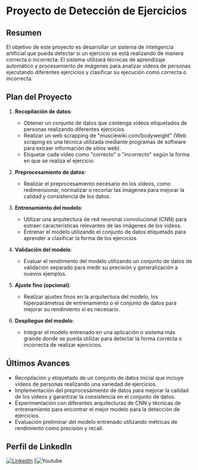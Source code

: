 # Proyecto de Detección de Ejercicios

## Resumen

El objetivo de este proyecto es desarrollar un sistema de inteligencia artificial que pueda detectar si un ejercicio se está realizando de manera correcta o incorrecta. El sistema utilizará técnicas de aprendizaje automático y procesamiento de imágenes para analizar vídeos de personas ejecutando diferentes ejercicios y clasificar su ejecución como correcta o incorrecta.

## Plan del Proyecto

1. **Recopilación de datos**:
   - Obtener un conjunto de datos que contenga vídeos etiquetados de personas realizando diferentes ejercicios.
   - Realizar un web scrapping de "musclewiki.com/bodyweight" (Web scraping es una técnica utilizada mediante programas de software para extraer información de sitios web). ​
   - Etiquetar cada vídeo como "correcto" o "incorrecto" según la forma en que se realiza el ejercicio.

3. **Preprocesamiento de datos**:
   - Realizar el preprocesamiento necesario en los vídeos, como redimensionar, normalizar o recortar las imágenes para mejorar la calidad y consistencia de los datos.

4. **Entrenamiento del modelo**:
   - Utilizar una arquitectura de red neuronal convolucional (CNN) para extraer características relevantes de las imágenes de los vídeos.
   - Entrenar el modelo utilizando el conjunto de datos etiquetado para aprender a clasificar la forma de los ejercicios.

5. **Validación del modelo**:
   - Evaluar el rendimiento del modelo utilizando un conjunto de datos de validación separado para medir su precisión y generalización a nuevos ejemplos.

6. **Ajuste fino (opcional)**:
   - Realizar ajustes finos en la arquitectura del modelo, los hiperparámetros de entrenamiento o el conjunto de datos para mejorar su rendimiento si es necesario.

7. **Despliegue del modelo**:
   - Integrar el modelo entrenado en una aplicación o sistema más grande donde se pueda utilizar para detectar la forma correcta o incorrecta de realizar ejercicios.

## Últimos Avances

- Recopilación y etiquetado de un conjunto de datos inicial que incluye vídeos de personas realizando una variedad de ejercicios.
- Implementación del preprocesamiento de datos para mejorar la calidad de los vídeos y garantizar la consistencia en el conjunto de datos.
- Experimentación con diferentes arquitecturas de CNN y técnicas de entrenamiento para encontrar el mejor modelo para la detección de ejercicios.
- Evaluación preliminar del modelo entrenado utilizando métricas de rendimiento como precisión y recall.

## Perfil de LinkedIn

[![LinkedIn](https://img.shields.io/badge/LinkedIn-Profile-blue?style=flat-square&logo=linkedin)](https://www.linkedin.com/in/lautarohillkirk/)
[![Youtube](https://youtu.be/BqW8KFrp8x8)

